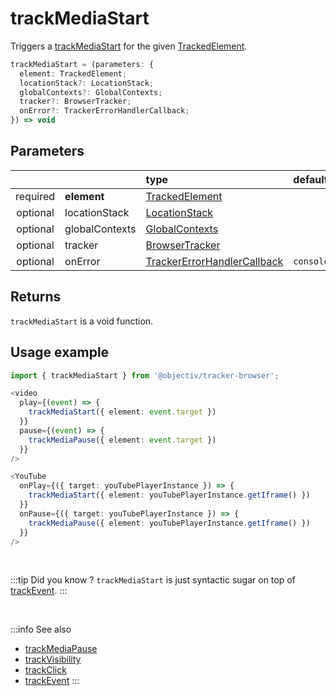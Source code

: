 # trackMediaStart

Triggers a [trackMediaStart](/taxonomy/reference/events/MediaStartEvent.md) for the given [TrackedElement](/tracking/api-reference/definitions/TrackedElement.md).

```typescript
trackMediaStart = (parameters: {
  element: TrackedElement;
  locationStack?: LocationStack;
  globalContexts?: GlobalContexts;
  tracker?: BrowserTracker;
  onError?: TrackerErrorHandlerCallback;
}) => void
```

## Parameters
|          |             | type                                                                                                                                                     | default value
| :-:      | :--         | :--                                                                                                                                                      | :--           
| required | **element**    | [TrackedElement](/tracking/api-reference/definitions/TrackedElement.md)                           |
| optional | locationStack  | [LocationStack](/tracking/api-reference/core/LocationStack.md)                                    |
| optional | globalContexts | [GlobalContexts](/tracking/api-reference/core/GlobalContexts.md)                                  |
| optional | tracker        | [BrowserTracker](/tracking/api-reference/general/BrowserTracker.md)                               |
| optional | onError        | [TrackerErrorHandlerCallback](/tracking/api-reference/definitions/TrackerErrorHandlerCallback.md) | `console.error`

## Returns
`trackMediaStart` is a void function.

## Usage example

```typescript jsx
import { trackMediaStart } from '@objectiv/tracker-browser';
```

```typescript jsx
<video
  play={(event) => {
    trackMediaStart({ element: event.target })
  }}
  pause={(event) => {
    trackMediaPause({ element: event.target })
  }}
/>
```

```typescript jsx
<YouTube
  onPlay={({ target: youTubePlayerInstance }) => {
    trackMediaStart({ element: youTubePlayerInstance.getIframe() })
  }}
  onPause={({ target: youTubePlayerInstance }) => {
    trackMediaPause({ element: youTubePlayerInstance.getIframe() })
  }}
/>
```

<br />

:::tip Did you know ?
`trackMediaStart` is just syntactic sugar on top of [trackEvent](/tracking/api-reference/eventTrackers/trackEvent.md).
:::

<br />

:::info See also
- [trackMediaPause](/tracking/api-reference/eventTrackers/trackMediaPause.md)
- [trackVisibility](/tracking/api-reference/eventTrackers/trackVisibility.md)
- [trackClick](/tracking/api-reference/eventTrackers/trackClick.md)
- [trackEvent](/tracking/api-reference/eventTrackers/trackEvent.md)
  :::
